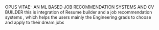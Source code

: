 OPUS VITAE- AN ML BASED JOB RECOMMENDATION SYSTEMS AND CV BUILDER
this is integration of Resume builder and a job recommendation systems , which helps the users mainly the Engineering grads to choose and apply to their dream jobs
